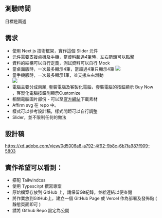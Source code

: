 ## 測驗時間
目標是兩週
## 需求 
* 使用 Next js 技術框架，實作這個 Slider 元件
* 元件需要支援桌機及手機，當資料超過4筆時，左右箭頭可以點擊
* 資料的結構可以自行定義，測試資料可以自行 Mock
* 當桌面版時，一次最多顯示4筆，當超過4筆只顯示4筆
![](https://hackmd.io/_uploads/Sk2gF8MF2.png)
* 當手機版時，一次最多顯示1筆，並支援左右滑動  
![](https://hackmd.io/_uploads/Hkk-9UzYh.png)
* 電腦主要分成兩類, 套裝電腦及客製化電腦，套裝電腦的按鈕顯示 Buy Now ，客製化電腦按鈕則顯示Customize
* 相關電腦圖片部份 - 可以至[官方網站](https://www.ibuypower.com/)下載素材
* Affirm svg 在 repo 中。
* 樣式可以參考設計稿，樣式間距可以自行調整
* Slider，並不限制任何的做法

## 設計稿
https://xd.adobe.com/view/0d5006a8-a792-4f92-9b8c-6b7fa987f909-5803

## 實作希望可以看到：
* 搭配 Tailwindcss
* 使用 Typescirpt 撰寫專案
* 原始檔案存放到 GitHub 上，請保留Git紀錄，並給連結以便查閱
* 將作業放到GitHub上，建立一個 GitHub Page 或 Vercel 作為部署及發佈點 ( 靜態頁面即可 )
* 請將 Github Repo 設定為公開
